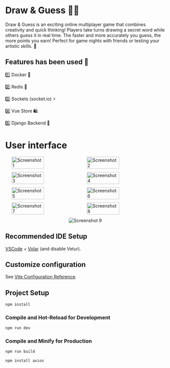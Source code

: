 # Draw & Guess 🎨✨
Draw & Guess is an exciting online multiplayer game that combines creativity and quick thinking! Players take turns drawing a secret word while others guess it in real time. The faster and more accurately you guess, the more points you earn! Perfect for game nights with friends or testing your artistic skills. 🎉

## Features has been used 🚀
1️⃣ Docker 🐳

2️⃣ Redis 🔄

3️⃣ Sockets (socket.io) ⚡

4️⃣ Vue Store 🛍️

5️⃣ Django Backend 🐍

# User interface

<p style="display: flex; flex-wrap: wrap; justify-content: center; gap: 10px; width: 100%">
  <img src="https://github.com/user-attachments/assets/4beaf0f6-d927-4a90-b40d-032168615f21" alt="Screenshot 1" style="width: 45%; height: auto;" />
  <img src="https://github.com/user-attachments/assets/0e185bf2-fe7a-4cb5-b32a-0e6cf317a8a9" alt="Screenshot 2" style="width: 45%; height: auto;" />
  <img src="https://github.com/user-attachments/assets/e1489671-6b39-4588-929c-d5dc6e869e1b" alt="Screenshot 3" style="width: 45%; height: auto;" />
  <img src="https://github.com/user-attachments/assets/ab19b73f-3366-43fe-9da1-d4fdff141d4d" alt="Screenshot 4" style="width: 45%; height: auto;" />
  <img src="https://github.com/user-attachments/assets/9000cb23-5bad-4992-92fd-15a9d4007c4a" alt="Screenshot 5" style="width: 45%; height: auto;" />
  <img src="https://github.com/user-attachments/assets/cfb5e587-7443-4a55-98d3-68913c982ec1" alt="Screenshot 6" style="width: 45%; height: auto;" />
  <img src="https://github.com/user-attachments/assets/215d9ac8-6012-42be-98d9-d1dc392d26d7" alt="Screenshot 7" style="width: 45%; height: auto;" />
  <img src="https://github.com/user-attachments/assets/75ed2dd0-ec4f-4f06-9e96-b56eace2f092" alt="Screenshot 8" style="width: 45%; height: auto;" />
  <img src="https://github.com/user-attachments/assets/1fd63ef3-39f7-4830-b81d-a95c5b7e3e52" alt="Screenshot 9" style="height: 45%; height: auto;" />
</p>



## Recommended IDE Setup

[VSCode](https://code.visualstudio.com/) + [Volar](https://marketplace.visualstudio.com/items?itemName=Vue.volar) (and disable Vetur).

## Customize configuration

See [Vite Configuration Reference](https://vite.dev/config/).

## Project Setup

```sh
npm install
```

### Compile and Hot-Reload for Development

```sh
npm run dev
```

### Compile and Minify for Production

```sh
npm run build
```

```sh
npm install axios
```
